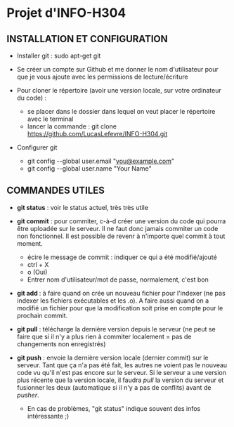 # Projet d'INFO-H304
## INSTALLATION ET CONFIGURATION
- Installer git : sudo apt-get git

- Se créer un compte sur Github et me donner le nom d'utilisateur pour que je vous ajoute avec les permissions de lecture/écriture 


- Pour cloner le répertoire (avoir une version locale, sur votre ordinateur du code)  : 
	* se placer dans le dossier dans lequel on veut placer le répertoire avec le terminal
	* lancer la commande : git clone https://github.com/LucasLefevre/INFO-H304.git

- Configurer git
	* git config --global user.email "you@example.com"
	* git config --global user.name "Your Name"


## COMMANDES UTILES 
- **git status** : voir le status actuel, très très utile
- **git commit** : pour commiter, c-à-d créer une version du code qui pourra être uploadée sur le serveur.  Il ne faut donc jamais commiter un code non fonctionnel.  Il est possible de revenr à n'importe quel commit à tout moment.
	*  écire le message de commit : indiquer ce qui a été modifié/ajouté
	*  ctrl + X
	*  o (Oui)
	*  Entrer nom d'utilisateur/mot de passe, normalement, c'est bon
		
- **git add <fichier>** : à faire quand on crée un nouveau fichier pour l'indexer (ne pas indexer les fichiers exécutables et les .o).  A faire aussi quand on a modifié un fichier pour que la modification soit prise en compte pour le prochain commit.
	
- **git pull** : télécharge la dernière version depuis le serveur (ne peut se faire que si il n'y a plus rien à commiter localement = pas de changements non enregistrés)
	
- **git push** : envoie la dernière version locale (dernier commit) sur le serveur. Tant que ça n'a pas été fait, les autres ne voient pas le nouveau code vu qu'il n'est pas encore sur le serveur.  Si le serveur a une version plus récente que la version locale, il faudra *pull* la version du serveur et fusionner les deux (automatique si il n'y a pas de conflits) avant de *pusher*.
	
		
	* En cas de problèmes, "git status" indique souvent des infos intéressante ;)
